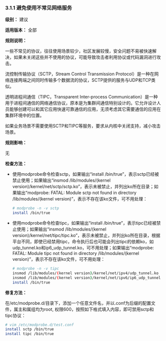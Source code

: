 ### 3.1.1 避免使用不常见网络服务

**级别：** 建议

**适用版本：** 全部

**规则说明：** 

一些不常见的协议，往往使用场景较少，社区发展较慢，安全问题不易被快速解决，如果未关闭这些并不使用的协议，可能导致攻击者利用协议或代码漏洞进行攻击。

流控制传输协议（SCTP，Stream Control Transmission Protocol）是一种在网络连接两端之间同时传输多个数据流的协议，SCTP提供的服务与UDP和TCP类似。

透明进程间通信（TIPC，Transparent Inter-process Communication）是一种用于进程间通信的网络通信协议，原本是为集群间通信特别设计的。它允许设计人员能够创建可以和其它应用快速可靠通信的应用，无须考虑其它需要通信的应用在集群环境中的位置。

如果业务场景不需要使用SCTP和TIPC等服务，要求从内核中关闭支持，减小攻击场景。

**规则影响：**

无

**检查方法：**

- 使用modprobe命令检查sctp，如果输出“install /bin/true”，表示sctp已经被禁止使用；如果输出“insmod /lib/modules/(kernel version)/kernel/net/sctp/sctp.ko”，表示未被禁止，并列出ko所在目录；如果输出“modprobe: FATAL: Module sctp not found in directory /lib/modules/(kernel version)”，表示不存在该ko文件，可不用处理：

  ```bash
  # modprobe -n -v sctp
  install /bin/true 
  ```

- 使用modprobe命令检查tipc，如果输出“install /bin/true”，表示tipc已经被禁止使用；如果输出“insmod /lib/modules/(kernel version)/kernel/net/tipc/tipc.ko”，表示未被禁止，并列出ko所在目录，根据平台不同，即使已经禁用tipc，命令执行后也可能会列出tipc的依赖ko，如udp_tunnel.ko和ip6_udp_tunnel.ko，可不用处理；如果输出“modprobe: FATAL: Module tipc not found in directory /lib/modules/(kernel version)”，表示不存在该ko文件，可不用处理：

  ```bash
  # modprobe -n -v tipc
  insmod /lib/modules/(kernel version)/kernel/net/ipv4/udp_tunnel.ko 
  insmod /lib/modules/(kernel version)/kernel/net/ipv6/ip6_udp_tunnel.ko
  install /bin/true
  ```

**修复方法：**

在/etc/modprobe.d/目录下，添加一个任意文件名，并以.conf为后缀的配置文件，属主和属组均为root, 权限600，按照如下格式填入内容，即可禁用sctp和tipc协议：

```bash
# vim /etc/modprobe.d/test.conf
install sctp /bin/true
install tipc /bin/true
```